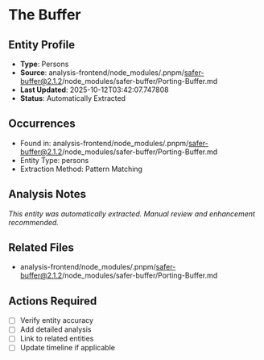# The Buffer

## Entity Profile
- **Type**: Persons
- **Source**: analysis-frontend/node_modules/.pnpm/safer-buffer@2.1.2/node_modules/safer-buffer/Porting-Buffer.md
- **Last Updated**: 2025-10-12T03:42:07.747808
- **Status**: Automatically Extracted

## Occurrences
- Found in: analysis-frontend/node_modules/.pnpm/safer-buffer@2.1.2/node_modules/safer-buffer/Porting-Buffer.md
- Entity Type: persons
- Extraction Method: Pattern Matching

## Analysis Notes
*This entity was automatically extracted. Manual review and enhancement recommended.*

## Related Files
- analysis-frontend/node_modules/.pnpm/safer-buffer@2.1.2/node_modules/safer-buffer/Porting-Buffer.md

## Actions Required
- [ ] Verify entity accuracy
- [ ] Add detailed analysis
- [ ] Link to related entities
- [ ] Update timeline if applicable
